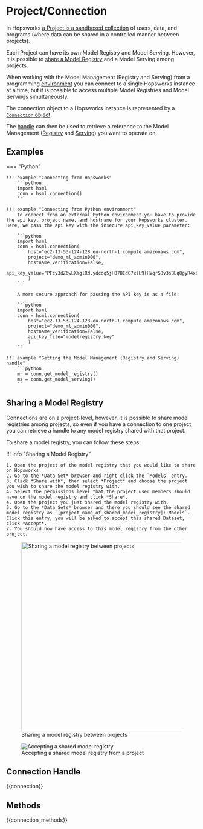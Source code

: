 # Project/Connection

In Hopsworks [a Project is a sandboxed collection](https://www.logicalclocks.com/blog/how-we-secure-your-data-with-hopsworks) of users, data, and programs (where data can be shared in a controlled manner between projects).

Each Project can have its own Model Registry and Model Serving. However, it is possible to [share a Model Registry](#sharing-a-model-registry) and a Model Serving among projects.

When working with the Model Management (Registry and Serving) from a programming [environment](../setup.md) you can connect to a single Hopsworks instance at a time, but it is possible to access multiple Model Registries and Model Servings simultaneously.

The connection object to a Hopsworks instance is represented by a [`Connection` object](#connection).

The [handle](#get_model_registry) can then be used to retrieve a reference to the Model Management ([Registry](../generated/model_registry.md) and [Serving](../generated/model_serving.md)) you want to operate on.

## Examples

=== "Python"

    !!! example "Connecting from Hopsworks"
        ```python
        import hsml
        conn = hsml.connection()
        ```

    !!! example "Connecting from Python environment"
        To connect from an external Python environment you have to provide the api key, project name, and hostname for your Hopsworks cluster. Here, we pass the api key with the insecure api_key_value parameter:

        ```python
        import hsml
        conn = hsml.connection(
            host="ec2-13-53-124-128.eu-north-1.compute.amazonaws.com",
            project="demo_ml_admin000",
            hostname_verification=False,
            api_key_value="PFcy3dZ6wLXYglRd.ydcdq5jH878IdG7xlL9lHVqrS8v3sBUqQgyR4xbpUgDnB5ZpYro6O"
            )
        ```

        A more secure approach for passing the API key is as a file:

        ```python
        import hsml
        conn = hsml.connection(
            host="ec2-13-53-124-128.eu-north-1.compute.amazonaws.com",
            project="demo_ml_admin000",
            hostname_verification=False,
            api_key_file="modelregistry.key"
            )
        ```

    !!! example "Getting the Model Management (Registry and Serving) handle"
        ```python
        mr = conn.get_model_registry()
        ms = conn.get_model_serving()
        ```

## Sharing a Model Registry

Connections are on a project-level, however, it is possible to share model registries among projects, so even if you have a connection to one project, you can retrieve a handle to any model registry shared with that project.

To share a model registry, you can follow these steps:

!!! info "Sharing a Model Registry"

    1. Open the project of the model registry that you would like to share on Hopsworks.
    2. Go to the *Data Set* browser and right click the `Models` entry.
    3. Click *Share with*, then select *Project* and choose the project you wish to share the model registry with.
    4. Select the permissions level that the project user members should have on the model registry and click *Share*.
    4. Open the project you just shared the model registry with.
    5. Go to the *Data Sets* browser and there you should see the shared model registry as `[project_name_of_shared_model_registry]::Models`. Click this entry, you will be asked to accept this shared Dataset, click *Accept*.
    7. You should now have access to this model registry from the other project.

<p align="center">
  <figure>
      <img src="../../assets/images/modelregistry-sharing.png" width="500" alt="Sharing a model registry between projects">
    <figcaption>Sharing a model registry between projects</figcaption>
  </figure>
</p>

<p align="center">
  <figure>
      <img src="../../assets/images/modelregistry-sharing-2.png" alt="Accepting a shared model registry">
    <figcaption>Accepting a shared model registry from a project</figcaption>
  </figure>
</p>

## Connection Handle

{{connection}}

## Methods

{{connection_methods}}
